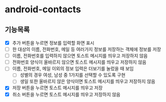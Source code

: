 # android-contacts

## 기능목록
- [x]  추가 버튼을 누르면 정보를 입력할 화면 표시
- [ ]  한 대상의 이름, 전화번호, 메일 등 여러가지 정보를 저장하는 객체에 정보를 저장
- [ ]  이름, 전화번호를 입력하지 않으면 토스트 메시지를 띄우고 저장하지 않음
- [ ]  전화번호 양식이 올바르지 않으면 토스트 메시지를 띄우고 저장하지 않음
- [ ]  이름, 전화번호, 메일 이외의 정보 입력은 더보기를 눌렀을 때 보임
    - [ ]  성별의 경우 여성, 남성 중 1가지를 선택할 수 있도록 구현
    - [ ]  생일 또한 올바르지 않은 양식이면 토스트 메시지를 띄우고 저장하지 않음
- [x]  저장 버튼을 누르면 토스트 메시지를 띄우고 저장
- [x]  취소 버튼을 누르면 토스트 메시지를 띄우고 저장하지 않음